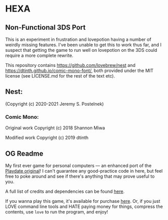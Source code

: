 # HEXA

## Non-Functional 3DS Port

This is an experiment in frustration and lovepotion having a number of weirdly missing features. I've been unable to get this to work thus far, and I suspect that getting the game to run well on lovepotion on the 3DS could require a more complete rewrite.

This repository contains https://github.com/lovebrew/nest and https://dtinth.github.io/comic-mono-font/, both provided under the MIT license (see LICENSE.md for the rest of the text etc).

## Nest:
(Copyright (c) 2020-2021 Jeremy S. Postelnek)

### Comic Mono:
Original work Copyright (c) 2018 Shannon Miwa

Modified work Copyright (c) 2019 dtinth

## OG Readme

My first ever game for personal computers — an enhanced port of the [Playdate original](https://play.date/games/hexa)! I can't guarantee any good-practice code in here, but feel free to poke around and see if there's anything that may prove useful to you.

A full list of credits and dependencies can be found [here](https://rae.wtf/blog/hexa-manual#credits).

If you wanna play this game, it's available for purchase [here](https://raewtf.itch.io/hexa). Or, if you just LOVE command line tools and HATE paying money for things, compress the contents, use `love` to run the program, and enjoy!
